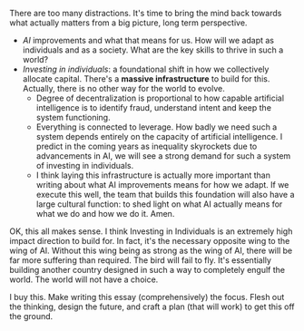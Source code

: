 
There are too many distractions. It's time to bring the mind back towards what actually matters from a big picture, long term perspective.

- *AI* improvements and what that means for us. How will we adapt as individuals and as a society. What are the key skills to thrive in such a world?
- *Investing in individuals*: a foundational shift in how we collectively allocate capital. There's a **massive infrastructure** to build for this. Actually, there is no other way for the world to evolve.
	- Degree of decentralization is proportional to how capable artificial intelligence is to identify fraud, understand intent and keep the system functioning.
	- Everything is connected to leverage. How badly we need such a system depends entirely on the capacity of artificial intelligence. I predict in the coming years as inequality skyrockets due to advancements in AI, we will see a strong demand for such a system of investing in individuals.
	- I think laying this infrastructure is actually more important than writing about what AI improvements means for how we adapt. If we execute this well, the team that builds this foundation will also have a large cultural function: to shed light on what AI actually means for what we do and how we do it. Amen.

OK, this all makes sense. I think Investing in Individuals is an extremely high impact direction to build for. In fact, it's the necessary opposite wing to the wing of AI. Without this wing being as strong as the wing of AI, there will be far more suffering than required. The bird will fail to fly. It's essentially building another country designed in such a way to completely engulf the world. The world will not have a choice.

I buy this. Make writing this essay (comprehensively) the focus. Flesh out the thinking, design the future, and craft a plan (that will work) to get this off the ground.





